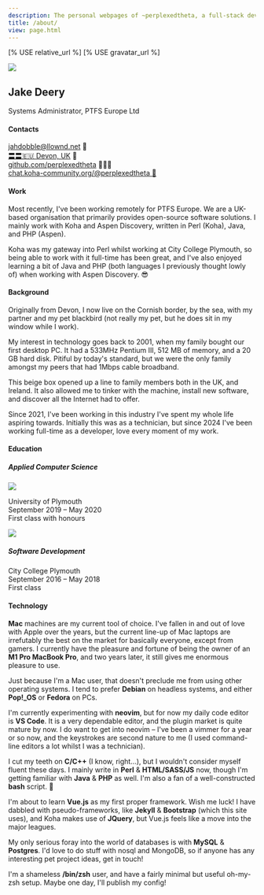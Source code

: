 ```yaml
---
description: The personal webpages of ~perplexedtheta, a full-stack developer based in the UK
title: /about/
view: page.html
---
```


[% USE relative_url %]
[% USE gravatar_url %]

<div class="about-header">
    <div class="row">
        <div class="col-12 col-lg-4 text-center text-lg-end my-4 px-3 px-lg-0 order-0">
            <img class="about-mugshot" src="[% 'jahdobble@llownd.net' | $gravatar_url size => 587 %]" />
        </div>
        <div class="col-12 col-lg-8 text-end align-content-center my-4 mt-lg-0 order-1">
            <h2>Jake Deery</h2>
            <p class="text-end">Systems Administrator, PTFS Europe Ltd</p>
        </div>
    </div>
</div>
<div class="about-contact">
    <div class="row">
        <div class="col-12">
            <h4>Contacts</h4>
            <p>
                <a href="jahdobble&#64;llownd&#46;net">jahdobble&#64;llownd&#46;net</a>&nbsp;📨<br />
                <a href="https://maps.app.goo.gl/32suBNKoKqi1PCCt7" target="_blank"><span class="devon">〓〓</span>🇪🇺 Devon, UK</a>&nbsp;📍<br />
                <a href="https://github.com/perplexedtheta" target="_blank">github.com/perplexedtheta</a>&nbsp;👨🏼‍💻<br />
                <a href="https://chat.koha-community.org/koha-community/messages/@perplexedtheta" target="_blank">chat.koha-community.org/@perplexedtheta&nbsp;💬</a>
            </p>
        </div>
    </div>
</div>
<div class="about-work">
    <div class="row">
        <div class="col-12">
            <h4>Work</h4>
            <p>Most recently, I've been working remotely for PTFS Europe. We are a UK-based organisation that
                primarily provides open-source software solutions. I mainly work with Koha and Aspen Discovery,
                written in Perl (Koha), Java, and PHP (Aspen).</p>
            <p>Koha was my gateway into Perl whilst working at City College Plymouth, so being able to work with it
                full-time has been great, and I've also enjoyed learning a bit of Java and PHP (both languages I
                previously thought lowly of) when working with Aspen Discovery. 😎</p>
        </div>
    </div>
</div>
<div class="about-background">
    <div class="row">
        <div class="col-12">
            <h4>Background</h4>
            <p>Originally from Devon, I now live on the Cornish border, by the sea, with my partner and my pet
                blackbird (not really my pet, but he does sit in my window while I work).</p>
            <p>My interest in technology goes back to 2001, when my family bought our first desktop PC. It had a
                533MHz Pentium III, 512 MB of memory, and a 20 GB hard disk. Pitiful by today's standard, but we
                were the only family amongst my peers that had 1Mbps cable broadband.</p>
            <p>This beige box opened up a line to family members both in the UK, and Ireland. It also allowed me to
                tinker with the machine, install new software, and discover all the Internet had to offer.</p>
            <p>Since 2021, I've been working in this industry I've spent my whole life aspiring towards. Initially
                this was as a technician, but since 2024 I've been working full-time as a developer, love every
                moment of my work.</p>
        </div>
    </div>
</div>
<div class="about-edu">
    <div class="row">
        <div class="col-12">
            <h4>Education</h4>
            <div class="about-edu-entry row">
                <div class="col-12">
                    <h5>Applied Computer Science</h5>
                    <img src="[% 'assets/vectors/uop-logo.svg' | $relative_url %]" />
                    <p>
                        University of Plymouth<br />
                        September 2019 &ndash; May 2020<br />
                        First class with honours
                    </p>
                </div>
            </div>
            <div class="about-edu-entry row">
                <div class="col-12">
                    <img src="[% 'assets/vectors/ccp-logo.svg' | $relative_url %]" />
                    <h5>Software Development</h5>
                    <p>
                        City College Plymouth<br />
                        September 2016 &ndash; May 2018<br />
                        First class
                    </p>
                </div>
            </div>
        </div>
    </div>
</div>
<div class="about-tech">
    <div class="row">
        <div class="col-12">
            <h4>Technology</h4>
            <p><strong>Mac</strong> machines are my current tool of choice. I've fallen in and out of love with
                Apple over the years, but the current line-up of Mac laptops are irrefutably the best on the market
                for basically everyone, except from gamers. I currently have the pleasure and fortune of being the
                owner of an <strong>M1 Pro MacBook Pro</strong>, and two years later, it still gives me enormous
                pleasure to use.</p>
            <p>Just because I'm a Mac user, that doesn't preclude me from using other operating systems. I tend to
                prefer <strong>Debian</strong> on headless systems, and either <strong>Pop!_OS</strong> or
                <strong>Fedora</strong> on PCs.
            </p>
            <p>I'm currently experimenting with <strong>neovim</strong>, but for now my daily code editor is
                <strong>VS Code</strong>. It is a very dependable editor, and the plugin market is quite mature by
                now. I do want to get into neovim &ndash; I've been a vimmer for a year or so now, and the
                keystrokes are second nature to me (I used command-line editors a lot whilst I was a technician).
            </p>
            <p>I cut my teeth on <strong>C/C++</strong> (I know, right…), but I wouldn't consider myself fluent
                these days. I mainly write in <strong>Perl</strong> &amp; <strong>HTML/SASS/JS</strong> now, though
                I'm getting familiar with <strong>Java</strong> &amp; <strong>PHP</strong> as well. I'm also a fan
                of a well-constructed <strong>bash</strong> script. 🙂</p>
            <p>I'm about to learn <strong>Vue.js</strong> as my first proper framework. Wish me luck! I have dabbled
                with pseudo-frameworks, like <strong>Jekyll</strong> &amp; <strong>Bootstrap</strong> (which this
                site uses), and Koha makes use of <strong>JQuery</strong>, but Vue.js feels like a move into the
                major leagues.</p>
            <p>My only serious foray into the world of databases is with <strong>MySQL</strong> &
                <strong>Postgres</strong>. I'd love to do stuff with nosql and MongoDB, so if anyone has any
                interesting pet project ideas, get in touch!
            </p>
            <p>I'm a shameless <strong>/bin/zsh</strong> user, and have a fairly minimal but useful oh-my-zsh setup.
                Maybe one day, I'll publish my config!</p>
        </div>
    </div>
</div>
